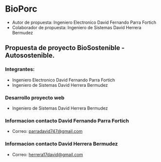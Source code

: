 # BioPorc
  * Autor de propuesta: Ingeniero Electronico David Fernando Parra Fortich 
  * Colaborador de propuesta: Ingeniero de Sistemas David Herrera Bermudez

## Propuesta de proyecto BioSostenible - Autosostenible.

### Integrantes:
  * Ingeniero Electronico David Fernando Parra Fortich 
  * Ingeniero de Sistemas David Herrera Bermudez


### Desarrollo proyecto web
  * Ingeniero de Sistemas David Herrera Bermudez

### Informacion contacto David Fernando Parra Fortich
 * Correo: parradavid747@gmail.com
 
### Informacion contacto David Herrera Bermudez
  * Correo: herrera17david@gmail.com
